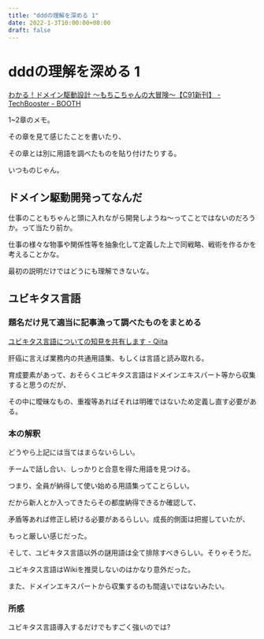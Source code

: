 ```yaml
---
title: "dddの理解を深める 1"
date: 2022-1-3T10:00:00+08:00
draft: false
---
```

# dddの理解を深める 1

[わかる！ドメイン駆動設計 ～もちこちゃんの大冒険～【C91新刊】 - TechBooster - BOOTH](https://booth.pm/ja/items/392260)



1~2章のメモ。



その章を見て感じたことを書いたり、



その章とは別に用語を調べたものを貼り付けたりする。



いつものじゃん。



## ドメイン駆動開発ってなんだ



仕事のこともちゃんと頭に入れながら開発しようね〜ってことではないのだろうか。って当たり前か。



仕事の様々な物事や関係性等を抽象化して定義した上で同戦略、戦術を作るかを考えることかな。



最初の説明だけではどうにも理解できないな。



## ユビキタス言語



### 題名だけ見て適当に記事漁って調べたものをまとめる



[ユビキタス言語についての知見を共有します - Qiita](https://qiita.com/kmdsbng/items/bf415afbeec239a7fd63)



肝癌に言えば業務内の共通用語集、もしくは言語と読み取れる。



育成要素があって、おそらくユビキタス言語はドメインエキスパート等から収集すると思うのだが、



その中に曖昧なもの、重複等あればそれは明確ではないため定義し直す必要がある。



### 本の解釈



どうやら上記には当てはまらないらしい。



チームで話し合い、しっかりと合意を得た用語を見つける。



つまり、全員が納得して使い始める用語集ってことらしい。



だから新人とか入ってきたらその都度納得できるか確認して、



矛盾等あれば修正し続ける必要があるらしい。成長的側面は把握していたが、



もっと厳しい感じだった。



そして、ユビキタス言語以外の謎用語は全て排除すべきらしい。そりゃそうだ。



ユビキタス言語はWikiを推奨しないのはかなり意外だった。



また、ドメインエキスパートから収集するのも間違いではないみたい。



### 所感



ユビキタス言語導入するだけでもすごく強いのでは?
